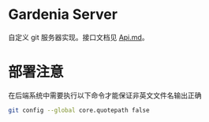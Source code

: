 # Gardenia Server

自定义 git 服务器实现。接口文档见 [Api.md](./Api.md)。

# 部署注意

在后端系统中需要执行以下命令才能保证非英文文件名输出正确

```bash
git config --global core.quotepath false
```

